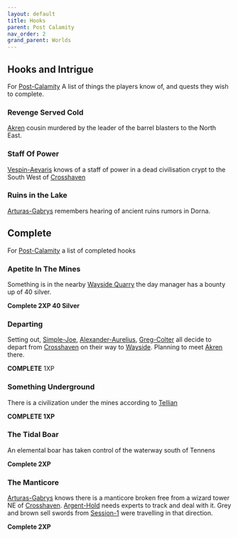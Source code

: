 ```yaml
---
layout: default
title: Hooks
parent: Post Calamity
nav_order: 2
grand_parent: Worlds
---
```

## Hooks and Intrigue
For [Post-Calamity](Post-Calamity) A list of things the players know of, and quests they wish to complete.

### Revenge Served Cold
[Akren](Akren) cousin murdered by the leader of the barrel blasters to the North East.

### Staff Of Power
[Vespin-Aevaris](Vespin-Aevaris) knows of a staff of power in a dead civilisation crypt to the South West of [Crosshaven](Crosshaven)



### Ruins in the Lake
[Arturas-Gabrys](Arturas-Gabrys) remembers hearing of ancient ruins rumors in Dorna.

## Complete
For [Post-Calamity](Post-Calamity) a list of completed hooks

### Apetite In The Mines
Something is in the nearby [Wayside Quarry](Wayside#Wayside%20Quarry) the day manager has a bounty up of 40 silver.

**Complete 2XP 40 Silver**

### Departing
Setting out, [Simple-Joe](Simple-Joe), [Alexander-Aurelius](Alexander-Aurelius), [Greg-Colter](Greg-Colter) all decide to depart from [Crosshaven](Crosshaven) on their way to [Wayside](Wayside). Planning to meet [Akren](Akren) there.

**COMPLETE** 1XP

### Something Underground
There is a civilization under the mines according to [Tellian](Session-2#Tellian)

**COMPLETE 1XP**

### The Tidal Boar
An elemental boar has taken control of the waterway south of Tennens

**Complete 2XP**

### The Manticore
[Arturas-Gabrys](Arturas-Gabrys) knows there is a manticore broken free from a wizard tower NE of [Crosshaven](Crosshaven). [Argent-Hold](Argent-Hold) needs experts to track and deal with it. Grey and brown sell swords from [Session-1](Session-1) were travelling in that direction.

**Complete 2XP**